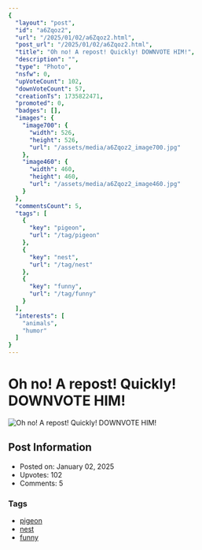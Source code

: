 ```yaml
---
{
  "layout": "post",
  "id": "a6Zqoz2",
  "url": "/2025/01/02/a6Zqoz2.html",
  "post_url": "/2025/01/02/a6Zqoz2.html",
  "title": "Oh no! A repost! Quickly! DOWNVOTE HIM!",
  "description": "",
  "type": "Photo",
  "nsfw": 0,
  "upVoteCount": 102,
  "downVoteCount": 57,
  "creationTs": 1735822471,
  "promoted": 0,
  "badges": [],
  "images": {
    "image700": {
      "width": 526,
      "height": 526,
      "url": "/assets/media/a6Zqoz2_image700.jpg"
    },
    "image460": {
      "width": 460,
      "height": 460,
      "url": "/assets/media/a6Zqoz2_image460.jpg"
    }
  },
  "commentsCount": 5,
  "tags": [
    {
      "key": "pigeon",
      "url": "/tag/pigeon"
    },
    {
      "key": "nest",
      "url": "/tag/nest"
    },
    {
      "key": "funny",
      "url": "/tag/funny"
    }
  ],
  "interests": [
    "animals",
    "humor"
  ]
}
---
```


# Oh no! A repost! Quickly! DOWNVOTE HIM!

![Oh no! A repost! Quickly! DOWNVOTE HIM!](/assets/media/a6Zqoz2_image700.jpg)

## Post Information

- Posted on: January 02, 2025
- Upvotes: 102
- Comments: 5

### Tags

- [pigeon](/tag/pigeon)
- [nest](/tag/nest)
- [funny](/tag/funny)
